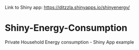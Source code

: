 Link to Shiny app:
https://ditzzla.shinyapps.io/shinyenergy/


# Shiny-Energy-Consumption
Private Household Energy consumption - Shiny App example
